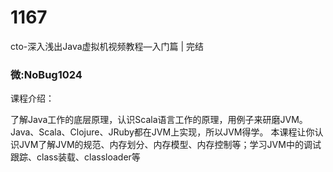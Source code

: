 # 1167
cto-深入浅出Java虚拟机视频教程—入门篇 | 完结
### 微:NoBug1024 


课程介绍：

了解Java工作的底层原理，认识Scala语言工作的原理，用例子来研磨JVM。
Java、Scala、Clojure、JRuby都在JVM上实现，所以JVM得学。
本课程让你认识JVM了解JVM的规范、内存划分、内存模型、内存控制等；学习JVM中的调试跟踪、class装载、classloader等
